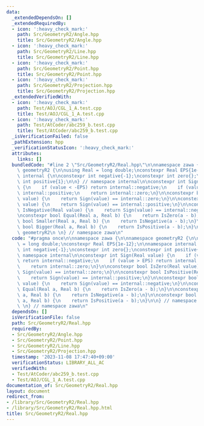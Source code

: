 ```yaml
---
data:
  _extendedDependsOn: []
  _extendedRequiredBy:
  - icon: ':heavy_check_mark:'
    path: Src/GeometryR2/Angle.hpp
    title: Src/GeometryR2/Angle.hpp
  - icon: ':heavy_check_mark:'
    path: Src/GeometryR2/Line.hpp
    title: Src/GeometryR2/Line.hpp
  - icon: ':heavy_check_mark:'
    path: Src/GeometryR2/Point.hpp
    title: Src/GeometryR2/Point.hpp
  - icon: ':heavy_check_mark:'
    path: Src/GeometryR2/Projection.hpp
    title: Src/GeometryR2/Projection.hpp
  _extendedVerifiedWith:
  - icon: ':heavy_check_mark:'
    path: Test/AOJ/CGL_1_A.test.cpp
    title: Test/AOJ/CGL_1_A.test.cpp
  - icon: ':heavy_check_mark:'
    path: Test/AtCoder/abc259_b.test.cpp
    title: Test/AtCoder/abc259_b.test.cpp
  _isVerificationFailed: false
  _pathExtension: hpp
  _verificationStatusIcon: ':heavy_check_mark:'
  attributes:
    links: []
  bundledCode: "#line 2 \"Src/GeometryR2/Real.hpp\"\n\nnamespace zawa {\n\nnamespace\
    \ geometryR2 {\n\nusing Real = long double;\nconstexpr Real EPS{1e-12};\n\nnamespace\
    \ internal {\n\nconstexpr int negative{-1};\nconstexpr int zero{};\nconstexpr\
    \ int positive{1};\n\n} // namespace internal\n\nconstexpr int Sign(Real value)\
    \ {\n    if (value < -EPS) return internal::negative;\n    if (value > EPS) return\
    \ internal::positive;\n    return internal::zero;\n}\n\nconstexpr bool IsZero(Real\
    \ value) {\n    return Sign(value) == internal::zero;\n}\n\nconstexpr bool IsPositive(Real\
    \ value) {\n    return Sign(value) == internal::positive;\n}\n\nconstexpr bool\
    \ IsNegative(Real value) {\n    return Sign(value) == internal::negative;\n}\n\
    \nconstexpr bool Equal(Real a, Real b) {\n    return IsZero(a - b);\n}\n\nconstexpr\
    \ bool Smaller(Real a, Real b) {\n    return IsNegative(a - b);\n}\n\nconstexpr\
    \ bool Bigger(Real a, Real b) {\n    return IsPositive(a - b);\n}\n\n} // namespace\
    \ geometryR2\n \n} // namespace zawa\n"
  code: "#pragma once\n\nnamespace zawa {\n\nnamespace geometryR2 {\n\nusing Real\
    \ = long double;\nconstexpr Real EPS{1e-12};\n\nnamespace internal {\n\nconstexpr\
    \ int negative{-1};\nconstexpr int zero{};\nconstexpr int positive{1};\n\n} //\
    \ namespace internal\n\nconstexpr int Sign(Real value) {\n    if (value < -EPS)\
    \ return internal::negative;\n    if (value > EPS) return internal::positive;\n\
    \    return internal::zero;\n}\n\nconstexpr bool IsZero(Real value) {\n    return\
    \ Sign(value) == internal::zero;\n}\n\nconstexpr bool IsPositive(Real value) {\n\
    \    return Sign(value) == internal::positive;\n}\n\nconstexpr bool IsNegative(Real\
    \ value) {\n    return Sign(value) == internal::negative;\n}\n\nconstexpr bool\
    \ Equal(Real a, Real b) {\n    return IsZero(a - b);\n}\n\nconstexpr bool Smaller(Real\
    \ a, Real b) {\n    return IsNegative(a - b);\n}\n\nconstexpr bool Bigger(Real\
    \ a, Real b) {\n    return IsPositive(a - b);\n}\n\n} // namespace geometryR2\n\
    \ \n} // namespace zawa\n"
  dependsOn: []
  isVerificationFile: false
  path: Src/GeometryR2/Real.hpp
  requiredBy:
  - Src/GeometryR2/Angle.hpp
  - Src/GeometryR2/Point.hpp
  - Src/GeometryR2/Line.hpp
  - Src/GeometryR2/Projection.hpp
  timestamp: '2023-11-08 17:47:40+09:00'
  verificationStatus: LIBRARY_ALL_AC
  verifiedWith:
  - Test/AtCoder/abc259_b.test.cpp
  - Test/AOJ/CGL_1_A.test.cpp
documentation_of: Src/GeometryR2/Real.hpp
layout: document
redirect_from:
- /library/Src/GeometryR2/Real.hpp
- /library/Src/GeometryR2/Real.hpp.html
title: Src/GeometryR2/Real.hpp
---
```

